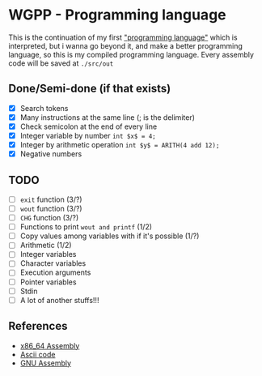 # WGPP - Programming language

This is the continuation of my first ["programming language"](https://github.com/jdpmm/wgdi) which is interpreted, but i wanna go beyond it, and make a better programming language, so this is my compiled programming language.
Every assembly code will be saved at `./src/out`

## Done/Semi-done (if that exists)
- [x] Search tokens
- [x] Many instructions at the same line (; is the delimiter)
- [x] Check semicolon at the end of every line
- [x] Integer variable by number `int $x$ = 4;`
- [x] Integer by arithmetic operation `int $y$ = ARITH(4 add 12);`
- [x] Negative numbers

## TODO
- [ ] `exit` function (3/?)
- [ ] `wout` function (3/?)
- [ ] `CHG` function (3/?)
- [ ] Functions to print `wout and printf` (1/2)
- [ ] Copy values among variables with if it's possible (1/?)
- [ ] Arithmetic (1/2)
- [ ] Integer variables
- [ ] Character variables
- [ ] Execution arguments
- [ ] Pointer variables
- [ ] Stdin
- [ ] A lot of another stuffs!!!

## References

* [x86_64 Assembly](https://en.wikipedia.org/wiki/X86_assembly_language)
* [Ascii code](https://elcodigoascii.com.ar/)
* [GNU Assembly](https://es.wikipedia.org/wiki/GNU_Assembler)
